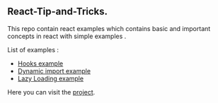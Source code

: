 ## React-Tip-and-Tricks.

This repo contain react examples which contains basic and important concepts in react with simple examples .

List of examples :
* [Hooks example](https://aashishgtbit.github.io/react-tips-and-tricks/#/hooks)
* [Dynamic import example](https://aashishgtbit.github.io/react-tips-and-tricks/#/dynamic-import)
* [Lazy Loading example](https://aashishgtbit.github.io/react-tips-and-tricks/#/lazy-load)


Here you can visit the [project](https://aashishgtbit.github.io/react-tips-and-tricks/).




